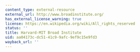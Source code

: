 ```yaml
---
content_type: external-resource
external_url: http://www.broadinstitute.org/
has_external_license_warning: true
license: https://en.wikipedia.org/wiki/All_rights_reserved
status: ''
title: Harvard-MIT Broad Institute
uid: aa04173c-dc51-41c9-9afc-9ef9c15e9fd3
wayback_url: ''
---
```

